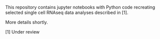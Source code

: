 This repository contains jupyter notebooks with Python code recreating selected single cell RNAseq data analyses described in [1].

More details shortly.

[1] Under review
